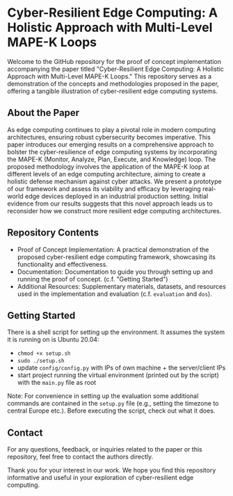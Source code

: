 # Cyber-Resilient Edge Computing: A Holistic Approach with Multi-Level MAPE-K Loops

Welcome to the GitHub repository for the proof of concept implementation accompanying the paper titled "Cyber-Resilient Edge Computing: A Holistic Approach with Multi-Level MAPE-K Loops." This repository serves as a demonstration of the concepts and methodologies proposed in the paper, offering a tangible illustration of cyber-resilient edge computing systems.

## About the Paper

As edge computing continues to play a pivotal role in modern computing architectures, ensuring robust cybersecurity becomes imperative. 
This paper introduces our emerging results on a comprehensive approach to bolster the cyber-resilience of edge computing systems by incorporating the MAPE-K (Monitor, Analyze, Plan, Execute, and Knowledge) loop.
The proposed methodology involves the application of the MAPE-K loop at different levels of an edge computing architecture, aiming to create a holistic defense mechanism against cyber attacks.
We present a prototype of our framework and assess its viability and efficacy by leveraging real-world edge devices deployed in an industrial production setting.
Initial evidence from our results suggests that this novel approach leads us to reconsider how we construct more resilient edge computing architectures.

## Repository Contents

- Proof of Concept Implementation: A practical demonstration of the proposed cyber-resilient edge computing framework, showcasing its functionality and effectiveness.
- Documentation: Documentation to guide you through setting up and running the proof of concept. (c.f. "Getting Started")
- Additional Resources: Supplementary materials, datasets, and resources used in the implementation and evaluation (c.f. `evaluation` and `dos`).

## Getting Started

There is a shell script for setting up the environment.
It assumes the system it is running on is Ubuntu 20.04:

- `chmod +x setup.sh`
- `sudo ./setup.sh`
- update `config/config.py` with IPs of own machine + the server/client IPs
- start project running the virtual environment (printed out by the script) with the `main.py` file as root

Note: 
For convenience in setting up the evaluation some additional commands are contained in the `setup.py` file (e.g., setting the timezone to central Europe etc.). 
Before executing the script, check out what it does.

## Contact

For any questions, feedback, or inquiries related to the paper or this repository, feel free to contact the authors directly.

Thank you for your interest in our work. We hope you find this repository informative and useful in your exploration of cyber-resilient edge computing.
